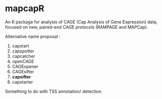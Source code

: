 # mapcapR
An R package for analysis of CAGE (Cap Analysis of Gene Expression) data, focused on new, paired-end CAGE protocols (RAMPAGE and MAPCap).

Alternative name proposal :
1. capstart
2. capspotter
3. capcatcher
4. openCAGE
5. CAGEopener
6. CAGEsifter
7. **capsifter**
8. capstarter

Something to do with TSS annotation/ detection.
